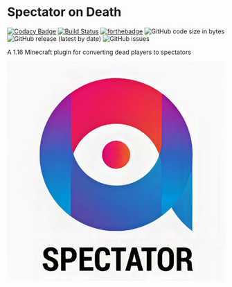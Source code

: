 # Spectator on Death

[![Codacy Badge](https://api.codacy.com/project/badge/Grade/48f58a16f67e4a53a82162e086b6fd68)](https://app.codacy.com/manual/Unprotesting/Spectator-on-Death?utm_source=github.com&utm_medium=referral&utm_content=Unprotesting/Spectator-on-Death&utm_campaign=Badge_Grade_Dashboard)
[![Build Status](https://travis-ci.com/Unprotesting/Spectator-on-Death.svg?branch=master)](https://travis-ci.com/Unprotesting/Spectator-on-Death)
[![forthebadge](https://forthebadge.com/images/badges/made-with-java.svg)](https://forthebadge.com)
![GitHub code size in bytes](https://img.shields.io/github/languages/code-size/Unprotesting/Spectator-on-Death)
![GitHub release (latest by date)](https://img.shields.io/github/v/release/Unprotesting/Spectator-on-Death)
![GitHub issues](https://img.shields.io/github/issues-raw/Unprotesting/Spectator-on-Death)

 A 1.16 Minecraft plugin for converting dead players to spectators
 
 ![Logo](https://raw.githubusercontent.com/Unprotesting/Spectator-on-Death/master/images/Spectator_on_Death_Logo.jpg)

